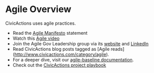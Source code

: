 # Agile Overview

CivicActions uses agile practices.

* Read the [Agile Manifesto](http://agilemanifesto.org/) statement
* Watch this [Agile video](https://www.commoncraft.com/video/agile-methodology)
* Join the Agile Gov Leadership group via its [website](http://www.agilegovleaders.org/) and [LinkedIn](https://www.linkedin.com/grp/home?gid=6642487)
* Read CivicActions blog posts tagged as [Agile reads] (http://www.civicactions.com/category/agile).
* For a deeper dive, visit our [agile-baseline documentation](agile-baseline/introduction.md).
* Check out the [CivicActions project playbook](https://trello.com/b/qyI4wa18/template-civicactions-project-playbook)

